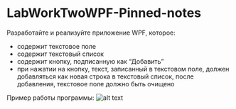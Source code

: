 # LabWorkTwoWPF-Pinned-notes
Разработайте и реализуйте приложение WPF, которое:
- содержит текстовое поле
- содержит текстовый список
- содержит кнопку, подписанную как “Добавить”
- при нажатии на кнопку, текст, записанный в текстовом поле, должен добавляться как новая строка в текстовый список, после добавления, текстовое поле должно быть очищено

Пример работы программы:
![alt text](https://github.com/ssplant/LabWorkTwoWPF-Pinned-notes/blob/master/image.png "Пример работы программы")
